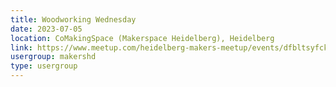 ```yaml
---
title: Woodworking Wednesday
date: 2023-07-05
location: CoMakingSpace (Makerspace Heidelberg), Heidelberg
link: https://www.meetup.com/heidelberg-makers-meetup/events/dfbltsyfckbhb/
usergroup: makershd
type: usergroup
---
```

